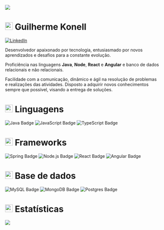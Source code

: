 [![](https://visitcount.itsvg.in/api?id=jeffdevx&icon=0&color=0)](https://visitcount.itsvg.in)<br>

# <img src="https://media.giphy.com/media/TEnXkcsHrP4YedChhA/giphy.gif" width ="25"> <b>Guilherme Konell</b>

[![LinkedIn](https://img.shields.io/badge/Guilherme%20Konell-%230077B5.svg?logo=linkedin&logoColor=white)](https://linkedin.com/in/guilhermekonell)

Desenvolvedor apaixonado por tecnologia, entusiasmado por novos aprendizados e desafios para a constante evolução.

Proficiência nas linguagens <b>Java</b>, <b>Node</b>, <b>React</b> e <b>Angular</b> e banco de dados relacionais e não relacionais.

Facilidade com a comunicação, dinâmico e ágil na resolução de problemas e realizações das atividades. Disposto a adquirir novos conhecimentos sempre que possível, visando a entrega de soluções.

# <img src="https://media2.giphy.com/media/QssGEmpkyEOhBCb7e1/giphy.gif?cid=ecf05e47a0n3gi1bfqntqmob8g9aid1oyj2wr3ds3mg700bl&rid=giphy.gif" width ="25"> Linguagens

![Java Badge](https://badges.aleen42.com/src/java.svg)
![JavaScript Badge](https://badges.aleen42.com/src/javascript.svg)
![TypeScript Badge](https://badges.aleen42.com/src/typescript.svg)

# <img src="https://media2.giphy.com/media/QssGEmpkyEOhBCb7e1/giphy.gif?cid=ecf05e47a0n3gi1bfqntqmob8g9aid1oyj2wr3ds3mg700bl&rid=giphy.gif" width ="25"> Frameworks

![Spring Badge](https://img.shields.io/badge/Spring-%236DB33F.svg?&logo=spring&logoColor=white&style=flat)
![Node.js Badge](https://badges.aleen42.com/src/node.svg)
![React Badge](https://badges.aleen42.com/src/react.svg)
![Angular Badge](https://badges.aleen42.com/src/angular.svg)

# <img src="https://media2.giphy.com/media/QssGEmpkyEOhBCb7e1/giphy.gif?cid=ecf05e47a0n3gi1bfqntqmob8g9aid1oyj2wr3ds3mg700bl&rid=giphy.gif" width ="25"> Base de dados

![MySQL Badge](https://img.shields.io/badge/MySQL-%2300f.svg?&logo=mysql&logoColor=white&style=flat)
![MongoDB Badge](https://img.shields.io/badge/MongoDB-%234ea94b.svg?&logo=mongodb&logoColor=white&style=flat)
![Postgres Badge](https://img.shields.io/badge/Postgres-%23316192.svg?&logo=postgresql&logoColor=white&style=flat)

# <img src="https://media.giphy.com/media/iY8CRBdQXODJSCERIr/giphy.gif" width="25"> Estatísticas

![](https://github-readme-stats.vercel.app/api/top-langs/?username=guilhermekonell&theme=dracula&hide_border=true&include_all_commits=true&layout=compact)
